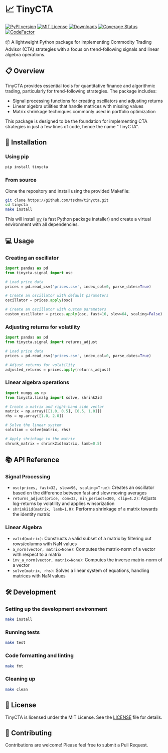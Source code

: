 # 📈 TinyCTA

[![PyPI version](https://badge.fury.io/py/tinycta.svg)](https://badge.fury.io/py/tinycta)
[![MIT License](https://img.shields.io/badge/License-MIT-brightgreen.svg)](https://github.com/tschm/tinycta/blob/master/LICENSE)
[![Downloads](https://static.pepy.tech/personalized-badge/tinycta?period=month&units=international_system&left_color=black&right_color=orange&left_text=PyPI%20downloads%20per%20month)](https://pepy.tech/project/tinycta)
[![Coverage Status](https://coveralls.io/repos/github/tschm/TinyCTA/badge.png?branch=main)](https://coveralls.io/github/tschm/TinyCTA?branch=main)
[![CodeFactor](https://www.codefactor.io/repository/github/tschm/TinyCTA/badge)](https://www.codefactor.io/repository/github/tschm/TinyCTA)

📦 A lightweight Python package for implementing Commodity
Trading Advisor (CTA) strategies with a focus on trend-following
signals and linear algebra operations.

## 📋 Overview

TinyCTA provides essential tools for quantitative finance and algorithmic trading,
particularly for trend-following strategies. The package includes:

- Signal processing functions for creating oscillators and adjusting returns
- Linear algebra utilities that handle matrices with missing values
- Matrix shrinkage techniques commonly used in portfolio optimization

This package is designed to be the foundation for implementing CTA strategies
in just a few lines of code, hence the name "TinyCTA".

## 🚀 Installation

### Using pip

```bash
pip install tinycta
```

### From source

Clone the repository and install using the provided Makefile:

```bash
git clone https://github.com/tschm/tinycta.git
cd tinycta
make install
```

This will install [uv](https://github.com/astral-sh/uv)
(a fast Python package installer) and create a
virtual environment with all dependencies.

## 💻 Usage

### Creating an oscillator

```python
import pandas as pd
from tinycta.signal import osc

# Load price data
prices = pd.read_csv('prices.csv', index_col=0, parse_dates=True)

# Create an oscillator with default parameters
oscillator = prices.apply(osc)

# Create an oscillator with custom parameters
custom_oscillator = prices.apply(osc, fast=16, slow=64, scaling=False)
```

### Adjusting returns for volatility

```python
import pandas as pd
from tinycta.signal import returns_adjust

# Load price data
prices = pd.read_csv('prices.csv', index_col=0, parse_dates=True)

# Adjust returns for volatility
adjusted_returns = prices.apply(returns_adjust)
```

### Linear algebra operations

```python
import numpy as np
from tinycta.linalg import solve, shrink2id

# Create a matrix and right-hand side vector
matrix = np.array([[1.0, 0.5], [0.5, 1.0]])
rhs = np.array([1.0, 2.0])

# Solve the linear system
solution = solve(matrix, rhs)

# Apply shrinkage to the matrix
shrunk_matrix = shrink2id(matrix, lamb=0.5)
```

## 📚 API Reference

### Signal Processing

- `osc(prices, fast=32, slow=96, scaling=True)`:
   Creates an oscillator based on the difference between fast and slow moving averages
- `returns_adjust(price, com=32, min_periods=300, clip=4.2)`:
   Adjusts log-returns by volatility and applies winsorization
- `shrink2id(matrix, lamb=1.0)`:
   Performs shrinkage of a matrix towards the identity matrix

### Linear Algebra

- `valid(matrix)`:
Constructs a valid subset of a matrix by filtering out rows/columns with NaN values
- `a_norm(vector, matrix=None)`:
Computes the matrix-norm of a vector with respect to a matrix
- `inv_a_norm(vector, matrix=None)`: Computes the inverse matrix-norm of a vector
- `solve(matrix, rhs)`:
Solves a linear system of equations, handling matrices with NaN values

## 🛠️ Development

### Setting up the development environment

```bash
make install
```

### Running tests

```bash
make test
```

### Code formatting and linting

```bash
make fmt
```

### Cleaning up

```bash
make clean
```

## 📄 License

TinyCTA is licensed under the MIT License.
See the [LICENSE](LICENSE) file for details.

## 🤝 Contributing

Contributions are welcome! Please feel free to submit a Pull Request.
